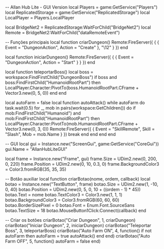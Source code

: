 -- Allan Hub Lite - GUI Version
local Players = game:GetService("Players")
local ReplicatedStorage = game:GetService("ReplicatedStorage")
local LocalPlayer = Players.LocalPlayer

local BridgeNet2 = ReplicatedStorage:WaitForChild("BridgeNet2")
local Remote = BridgeNet2:WaitForChild("dataRemoteEvent")

-- Funções principais
local function criarDungeon()
    Remote:FireServer({
        {
            { Event = "DungeonAction", Action = "Create" },
            "\12"
        }
    })
end

local function iniciarDungeon()
    Remote:FireServer({
        {
            { Event = "DungeonAction", Action = "Start" }
        }
    })
end

local function teleportarBoss()
    local boss = workspace:FindFirstChild("DungeonBoss")
    if boss and boss:FindFirstChild("HumanoidRootPart") then
        LocalPlayer.Character:PivotTo(boss.HumanoidRootPart.CFrame + Vector3.new(0, 5, 0))
    end
end

local autoFarm = false
local function autoAttack()
    while autoFarm do
        task.wait(0.5)
        for _, mob in pairs(workspace:GetChildren()) do
            if mob:FindFirstChild("Humanoid") and mob:FindFirstChild("HumanoidRootPart") then
                LocalPlayer.Character:PivotTo(mob.HumanoidRootPart.CFrame + Vector3.new(0, 3, 0))
                Remote:FireServer({
                    {
                        Event = "SkillRemote",
                        Skill = "Slash",
                        Mob = mob.Name
                    }
                })
                break
            end
        end
    end
end

-- GUI
local gui = Instance.new("ScreenGui", game:GetService("CoreGui"))
gui.Name = "AllanHubLiteGUI"

local frame = Instance.new("Frame", gui)
frame.Size = UDim2.new(0, 200, 0, 220)
frame.Position = UDim2.new(0, 10, 0.3, 0)
frame.BackgroundColor3 = Color3.fromRGB(35, 35, 35)

-- Botão auxiliar
local function criarBotao(nome, ordem, callback)
    local botao = Instance.new("TextButton", frame)
    botao.Size = UDim2.new(1, -10, 0, 40)
    botao.Position = UDim2.new(0, 5, 0, 10 + ((ordem - 1) * 45))
    botao.Text = nome
    botao.TextColor3 = Color3.new(1, 1, 1)
    botao.BackgroundColor3 = Color3.fromRGB(60, 60, 60)
    botao.BorderSizePixel = 0
    botao.Font = Enum.Font.SourceSans
    botao.TextSize = 18
    botao.MouseButton1Click:Connect(callback)
end

-- Criar os botões
criarBotao("Criar Dungeon", 1, criarDungeon)
criarBotao("Iniciar Dungeon", 2, iniciarDungeon)
criarBotao("Teleportar Boss", 3, teleportarBoss)
criarBotao("Auto Farm ON", 4, function()
    if not autoFarm then
        autoFarm = true
        autoAttack()
    end
end)
criarBotao("Auto Farm OFF", 5, function()
    autoFarm = false
end)